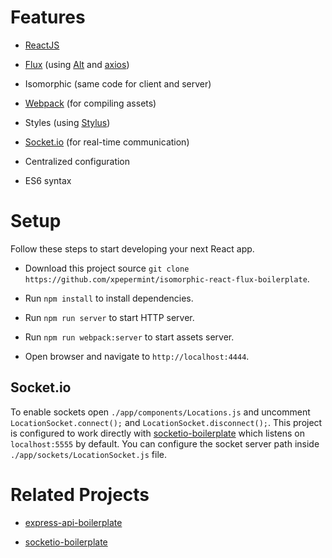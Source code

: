 # Features

* [ReactJS](https://facebook.github.io/react/)

* [Flux](https://facebook.github.io/flux/docs/overview.html) (using [Alt](http://alt.js.org/) and [axios](https://github.com/mzabriskie/axios))

* Isomorphic (same code for client and server)

* [Webpack](http://webpack.github.io) (for compiling assets)

* Styles (using [Stylus](https://learnboost.github.io/stylus/))

* [Socket.io](http://socket.io) (for real-time communication)

* Centralized configuration

* ES6 syntax

# Setup

Follow these steps to start developing your next React app.

* Download this project source `git clone https://github.com/xpepermint/isomorphic-react-flux-boilerplate`.

* Run `npm install` to install dependencies.

* Run `npm run server` to start HTTP server.

* Run `npm run webpack:server` to start assets server.

* Open browser and navigate to `http://localhost:4444`.

## Socket.io

To enable sockets open `./app/components/Locations.js` and uncomment `LocationSocket.connect();` and `LocationSocket.disconnect();`. This project is configured to work directly with [socketio-boilerplate](https://github.com/xpepermint/socketio-boilerplate) which listens on `localhost:5555` by default. You can configure the socket server path inside `./app/sockets/LocationSocket.js` file.

# Related Projects

* [express-api-boilerplate](https://github.com/xpepermint/express-api-boilerplate)

* [socketio-boilerplate](https://github.com/xpepermint/socketio-boilerplate)
